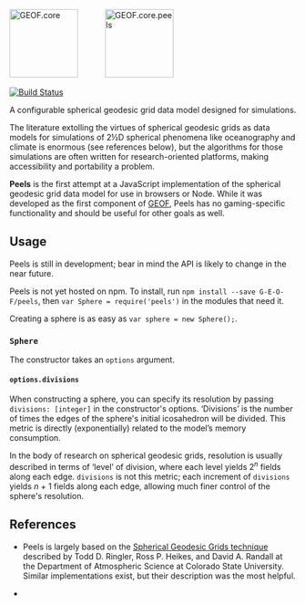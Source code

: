 <img src="https://rawgit.com/G-E-O-F/peels/www/docs/assets/geof8.min.svg" height="120" title="GEOF.core" style="margin-right: 20px;"/>&nbsp;&nbsp;&nbsp;&nbsp;&nbsp;&nbsp;
<img src="https://rawgit.com/G-E-O-F/peels/www/docs/assets/geof-peels.svg" height="120" title="GEOF.core.peels"/>

[![Build Status](https://travis-ci.org/G-E-O-F/peels.svg)](https://travis-ci.org/G-E-O-F/peels)

A configurable spherical geodesic grid data model designed for simulations.

The literature extolling the virtues of spherical geodesic grids as data models for simulations of 2½D spherical phenomena like oceanography and climate is enormous (see references below), but the algorithms for those simulations are often written for research-oriented platforms, making accessibility and portability a problem.

**Peels** is the first attempt at a JavaScript implementation of the spherical geodesic grid data model for use in browsers or Node. While it was developed as the first component of [GEOF](http://github.com/G-E-O-F), Peels has no gaming-specific functionality and should be useful for other goals as well.

## Usage

Peels is still in development; bear in mind the API is likely to change in the near future.

Peels is not yet hosted on npm. To install, run `npm install --save G-E-O-F/peels`, then `var Sphere = require('peels')` in the modules that need it.

Creating a sphere is as easy as `var sphere = new Sphere();`.

### `Sphere`

The constructor takes an `options` argument.

#### `options.divisions`

When constructing a sphere, you can specify its resolution by passing `divisions: [integer]` in the constructor's options. ‘Divisions’ is the number of times the edges of the sphere's initial icosahedron will be divided. This metric is directly (exponentially) related to the model’s memory consumption.

In the body of research on spherical geodesic grids, resolution is usually described in terms of ‘level’ of division, where each level yields 2<sup><i>n</i></sup> fields along each edge. `divisions` is not this metric; each increment of `divisions` yields <i>n</i> + 1 fields along each edge, allowing much finer control of the sphere's resolution.

## References

- Peels is largely based on the [Spherical Geodesic Grids technique](http://kiwi.atmos.colostate.edu/BUGS/geodesic/) described by Todd D. Ringler, Ross P. Heikes, and David A. Randall at the Department of Atmospheric Science at Colorado State University. Similar implementations exist, but their description was the most helpful.

- 